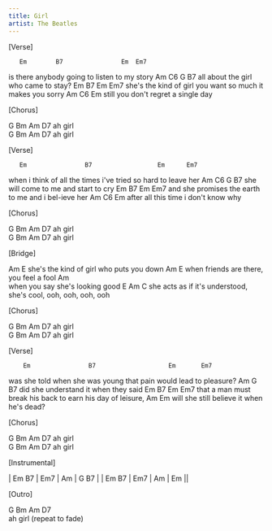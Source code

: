 ```yaml
---
title: Girl
artist: The Beatles
---
```


[Verse]

       Em        B7                Em  Em7
is there anybody going to listen to my story
Am             C6              G      B7
all about the girl who came to stay?
       Em       B7                          Em         Em7
she's the kind of girl you want so much it makes you sorry
Am                C6             Em
still you don't regret a single day


[Chorus]

   G    Bm    Am  D7
ah girl      
   G    Bm    Am D7
ah girl      


[Verse]

       Em                B7                  Em      Em7
when i think of all the times i've tried so hard to leave her
Am              C6               G     B7 
she will come to me and start to cry
        Em             B7              Em  Em7
and she promises the earth to me and i bel-ieve her
Am              C6               Em
after all this time i don't know why


[Chorus]

G    Bm    Am  D7
ah girl      
   G    Bm    Am D7
ah girl      


[Bridge]

Am                                  E
she's the kind of girl who puts you down
                                    Am   E
when friends are there, you feel a fool
Am                              
when you say she's looking good
     E                                 Am         C
she acts as if it's understood, she's cool, ooh, ooh, ooh, ooh


[Chorus]

G    Bm    Am  D7
ah girl      
   G    Bm    Am D7
ah girl      


[Verse]

        Em                B7                    Em       Em7
was she told when she was young that pain would lead to pleasure?
Am                               G    B7
did she understand it when they said
       Em                 B7               Em     Em7
that a man must break his back to earn his day of leisure,
Am                                   Em
will she still believe it when he's dead?


[Chorus]

G    Bm    Am  D7
ah girl      
   G    Bm    Am D7
ah girl      


[Instrumental]

| Em B7 | Em7  | Am  | G B7 | 
| Em B7 | Em7  | Am  | Em   ||


[Outro]

G    Bm    Am  D7       
ah girl                (repeat to fade)

